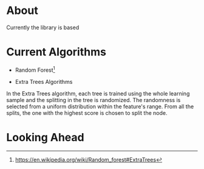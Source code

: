 # About
Currently the library is based 

# Current Algorithms
* Random Forest[^2]

* Extra Trees Algorithms

In the Extra Trees algorithm, each tree is trained using the whole learning sample and the splitting in the tree is randomized. The randomness is selected from a uniform distribution within the feature's range. From all the splits, the one with the highest score is chosen to split the node. 

# Looking Ahead




[^2]: https://en.wikipedia.org/wiki/Random_forest#ExtraTrees
